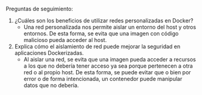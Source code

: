 Preguntas de seguimiento:

1. ¿Cuáles son los beneficios de utilizar redes personalizadas en Docker?
    - Una red personalizada nos permite aislar un entorno del host y otros entornos. De esta forma, se evita que una
      imagen con código malicioso pueda acceder al host.
2. Explica cómo el aislamiento de red puede mejorar la seguridad en aplicaciones Dockerizadas.
    - Al aislar una red, se evita que una imagen pueda acceder a recursos a los que no debería tener acceso ya sea
      porque pertenecen a otra red o al propio host. De esta forma, se puede evitar que o bien por error o de forma
      intencionada, un contenedor puede manipular datos que no debería.
